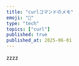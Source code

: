 ```yaml
---
title: "curlコマンドのメモ"
emoji: "🥸"
type: "tech"
topics: ["curl"]
published: true
published_at: 2025-06-01
---
```


zzzz
